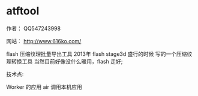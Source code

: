 # atftool
作者：
QQ547243998

网站：
http://www.616ko.com/

flash 压缩纹理批量导出工具
2013年 flash stage3d 盛行的时候 写的一个压缩纹理转换工具
当然目前好像没什么暖用，flash 走好;

技术点:

Worker 的应用
air 调用本机应用
